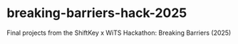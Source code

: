# breaking-barriers-hack-2025
Final projects from the ShiftKey x WiTS Hackathon: Breaking Barriers (2025)
